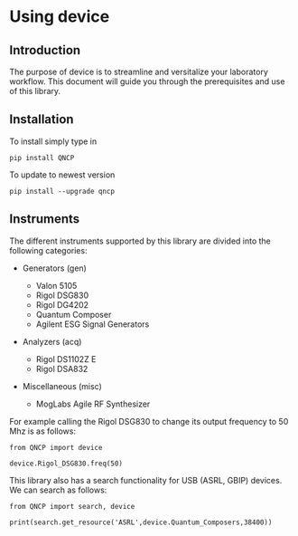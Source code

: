 # Using device 

## Introduction

The purpose of device is to streamline and versitalize your laboratory workflow. This document will guide you through the prerequisites and use of this library.

## Installation

To install simply type in 

    pip install QNCP
    
To update to newest version
    
    pip install --upgrade qncp
    
## Instruments 

The different instruments supported by this library are divided into the following categories:

* Generators (gen)
    * Valon 5105
    * Rigol DSG830
    * Rigol DG4202
    * Quantum Composer
    * Agilent ESG Signal Generators
    
* Analyzers (acq)
    * Rigol DS1102Z E
    * Rigol DSA832
    
* Miscellaneous (misc)
    * MogLabs Agile RF Synthesizer
    
For example calling the Rigol DSG830 to change its output frequency to 50 Mhz is as follows:

	from QNCP import device

    device.Rigol_DSG830.freq(50)
    
This library also has a search functionality for USB (ASRL, GBIP) devices. We can search as follows:

	from QNCP import search, device

	print(search.get_resource('ASRL',device.Quantum_Composers,38400))
